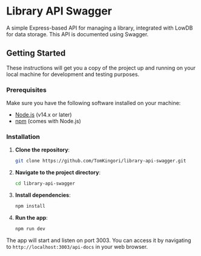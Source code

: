 # Library API Swagger

A simple Express-based API for managing a library, integrated with LowDB for data storage. This API is documented using Swagger.

## Getting Started

These instructions will get you a copy of the project up and running on your local machine for development and testing purposes.

### Prerequisites

Make sure you have the following software installed on your machine:

- [Node.js](https://nodejs.org/) (v14.x or later)
- [npm](https://www.npmjs.com/) (comes with Node.js)

### Installation

1. **Clone the repository**:
   ```bash
   git clone https://github.com/TomKingori/library-api-swagger.git

2. **Navigate to the project directory**:
   ```bash
   cd library-api-swagger

3. **Install dependencies**:
   ```bash
   npm install

4. **Run the app**:
   ```bash
   npm run dev

The app will start and listen on port 3003. You can access it by navigating to `http://localhost:3003/api-docs` in your web browser.